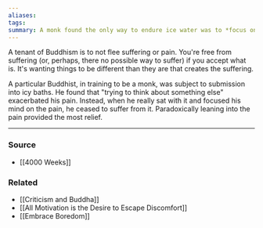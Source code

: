 ```yaml
---
aliases: 
tags: 
summary: A monk found the only way to endure ice water was to *focus on the pain* rather than try to think about something else.
---
```

A tenant of Buddhism is to not flee suffering or pain. You're free from suffering (or, perhaps, there no possible way to suffer) if you accept what is. It's wanting things to be different than they are that creates the suffering. 

A particular Buddhist, in training to be a monk, was subject to submission into icy baths. He found that "trying to think about something else" exacerbated his pain. Instead, when he really sat with it and focused his mind on the pain, he ceased to suffer from it. Paradoxically leaning into the pain provided the most relief.

---
### Source
- [[4000 Weeks]]

### Related
- [[Criticism and Buddha]]
- [[All Motivation is the Desire to Escape Discomfort]]
- [[Embrace Boredom]]